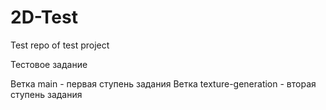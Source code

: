 # 2D-Test
Test repo of test project


Тестовое задание

Ветка main - первая ступень задания
Ветка texture-generation - вторая ступень задания
